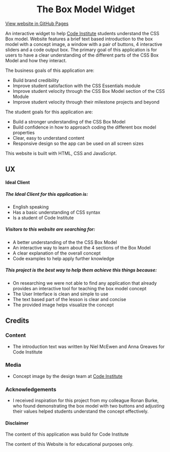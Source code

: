 <div align="center"> 
<h1>The Box Model Widget</h1>
</div>

[View website in GitHub Pages](https://ajgreaves.github.io/box-model-widget/)

An interactive widget to help [Code Institute](https://codeinstitute.net) students understand the CSS Box model. Website features a brief text based introduction to the box model with a concept image, a window with a pair of buttons, 4 interactive sliders and a code output box. The primary goal of this application is for users to have a clear understanding of the different parts of the CSS Box Model and how they interact.

The business goals of this application are:
* Build brand credibility
* Improve student satisfaction with the CSS Essentials module
* Improve student velocity through the CSS Box Model section of the CSS Module
* Improve student velocity through their milestone projects and beyond

The student goals for this application are:
* Build a stronger understanding of the CSS Box Model
* Build confidence in how to approach coding the different box model properties
* Clear, easy to understand content
* Responsive design so the app can be used on all screen sizes

This website is built with HTML, CSS and JavaScript.

## UX

#### Ideal Client
##### The Ideal Client for this application is:
* English speaking
* Has a basic understanding of CSS syntax
* Is a student of Code Institute

##### Visitors to this website are searching for:
* A better understanding of the the CSS Box Model
* An interactive way to learn about the 4 sections of the Box Model
* A clear explanation of the overall concept
* Code examples to help apply further knowledge

##### This project is the best way to help them achieve this things because:
* On researching we were not able to find any application that already provides an interactive tool for teaching the box model concept
* The User Interface is clean and simple to use
* The text based part of the lesson is clear and concise
* The provided image helps visualize the concept 

## Credits

### Content
- The introduction text was written by Niel McEwen and Anna Greaves for Code Institute

### Media
- Concept image by the design team at [Code Institute](https://codeinstitute.net)

### Acknowledgements

- I received inspiration for this project from my colleague Ronan Burke, who found demonstrating the box model with two buttons and adjusting their values helped students understand the concept effectively. 

#### Disclaimer

The content of this application was build for Code Institute

The content of this Website is for educational purposes only.
